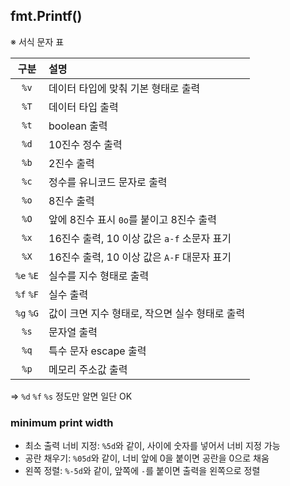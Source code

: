 ## fmt.Printf()

※ 서식 문자 표

|   구분    | 설명                                           |
| :-------: | :--------------------------------------------- |
|   `%v`    | 데이터 타입에 맞춰 기본 형태로 출력            |
|   `%T`    | 데이터 타입 출력                               |
|   `%t`    | boolean 출력                                   |
|   `%d`    | 10진수 정수 출력                               |
|   `%b`    | 2진수 출력                                     |
|   `%c`    | 정수를 유니코드 문자로 출력                    |
|   `%o`    | 8진수 출력                                     |
|   `%O`    | 앞에 8진수 표시 `0o`를 붙이고 8진수 출력       |
|   `%x`    | 16진수 출력, 10 이상 값은 `a-f` 소문자 표기    |
|   `%X`    | 16진수 출력, 10 이상 값은 `A-F` 대문자 표기    |
| `%e` `%E` | 실수를 지수 형태로 출력                        |
| `%f` `%F` | 실수 출력                                      |
| `%g` `%G` | 값이 크면 지수 형태로, 작으면 실수 형태로 출력 |
|   `%s`    | 문자열 출력                                    |
|   `%q`    | 특수 문자 escape 출력                          |
|   `%p`    | 메모리 주소값 출력                             |

⇒ `%d` `%f` `%s` 정도만 알면 일단 OK

### minimum print width

- 최소 출력 너비 지정: `%5d`와 같이, 사이에 숫자를 넣어서 너비 지정 가능
- 공란 채우기: `%05d`와 같이, 너비 앞에 0을 붙이면 공란을 0으로 채움
- 왼쪽 정렬: `%-5d`와 같이, 앞쪽에 `-`를 붙이면 출력을 왼쪽으로 정렬
